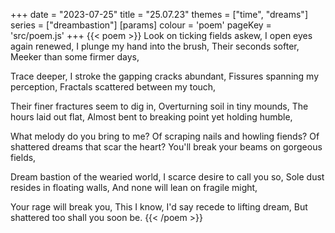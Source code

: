 +++
date = "2023-07-25"
title = "25.07.23"
themes = ["time", "dreams"]
series = ["dreambastion"]
[params]
  colour = 'poem'
  pageKey = 'src/poem.js'
+++
{{< poem >}}
Look on ticking fields askew,
I open eyes again renewed,
I plunge my hand into the brush,
Their seconds softer,
Meeker than some firmer days,

Trace deeper,
I stroke the gapping cracks abundant,
Fissures spanning my perception,
Fractals scattered between my touch,

Their finer fractures seem to dig in,
Overturning soil in tiny mounds,
The hours laid out flat,
Almost bent to breaking point yet holding humble,

What melody do you bring to me?
Of scraping nails and howling fiends?
Of shattered dreams that scar the heart?
You'll break your beams on gorgeous fields,

Dream bastion of the wearied world,
I scarce desire to call you so,
Sole dust resides in floating walls,
And none will lean on fragile might,

Your rage will break you,
This I know,
I'd say recede to lifting dream,
But shattered too shall you soon be.
{{< /poem >}}